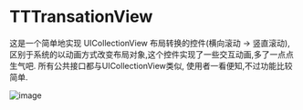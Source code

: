 # TTTransationView
这是一个简单地实现 UICollectionView 布局转换的控件(横向滚动 -> 竖直滚动),区别于系统的以动画方式改变布局对象,这个控件实现了一些交互动画,多了一点点生气吧.
所有公共接口都与UICollectionView类似, 使用者一看便知,不过功能比较简单.

![image](https://github.com/tangtaotao/TTTransationView/blob/master/TTTransationView/demo.gif)
